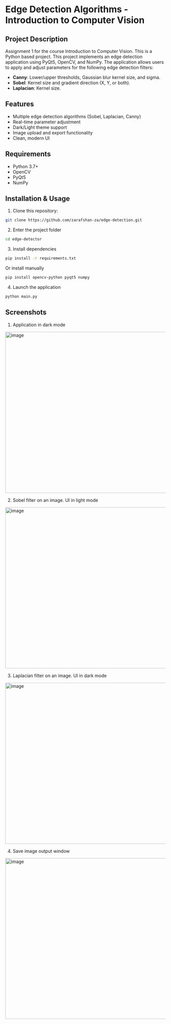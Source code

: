 # Edge Detection Algorithms - Introduction to Computer Vision
## Project Description
Assignment 1 for the course Introduction to Computer Vision. This is a Python based project. This project implements an edge detection application using PyQt5, OpenCV, and NumPy. The application allows users to apply and adjust parameters for the following edge detection filters:  
- **Canny**: Lower/upper thresholds, Gaussian blur kernel size, and sigma.  
- **Sobel**: Kernel size and gradient direction (X, Y, or both).  
- **Laplacian**: Kernel size.
## Features
- Multiple edge detection algorithms (Sobel, Laplacian, Canny)
- Real-time parameter adjustment
- Dark/Light theme support
- Image upload and export functionality
- Clean, modern UI
## Requirements
- Python 3.7+
- OpenCV
- PyQt5
- NumPy
## Installation & Usage
1. Clone this repository:
```bash
git clone https://github.com/zarafshan-za/edge-detection.git
```
2. Enter the project folder
```bash
cd edge-detector
```
3. Install dependencies
```bash
pip install -r requirements.txt
```
Or install manually
```bash
pip install opencv-python pyqt5 numpy
```
4. Launch the application
```bash
python main.py
```
## Screenshots
1. Application in dark mode
<img width="959" height="506" alt="image" src="https://github.com/user-attachments/assets/79c918f6-3c6d-4add-a940-8ada46b36adb" />

2. Sobel filter on an image. UI in light mode
<img width="959" height="506" alt="image" src="https://github.com/user-attachments/assets/bff90ee8-b04c-4b8b-985f-81037d7ded20" />

3. Laplacian filter on an image. UI in dark mode
<img width="959" height="506" alt="image" src="https://github.com/user-attachments/assets/bce24d4a-5fc2-4a9f-87da-6af8c07128e1" />

4. Save image output window
<img width="959" height="505" alt="image" src="https://github.com/user-attachments/assets/9398dd49-c597-49a6-b7a7-51d701e58b58" />
